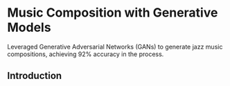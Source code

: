 # Music Composition with Generative Models
Leveraged Generative Adversarial Networks (GANs) to generate jazz music compositions, achieving 92% accuracy in the process.

## Introduction

